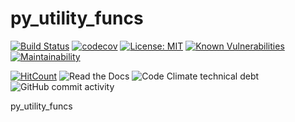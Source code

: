 # py_utility_funcs 
[![Build Status](https://travis-ci.com/IamVNIE/py_utility_funcs.svg?branch=master)](https://travis-ci.com/IamVNIE/py_utility_funcs) [![codecov](https://codecov.io/gh/IamVNIE/py_utility_funcs/branch/master/graph/badge.svg)](https://codecov.io/gh/IamVNIE/py_utility_funcs) [![License: MIT](https://img.shields.io/badge/License-MIT-yellow.svg)](https://opensource.org/licenses/MIT)  [![Known Vulnerabilities](https://snyk.io/test/github/IamVNIE/py_utility_funcs/badge.svg?targetFile=requirements.txt)](https://snyk.io/test/github/IamVNIE/py_utility_funcs?targetFile=requirements.txt) [![Maintainability](https://api.codeclimate.com/v1/badges/7883068e37bd93489c5b/maintainability)](https://codeclimate.com/github/IamVNIE/py_utility_funcs/maintainability) 

[![HitCount](http://hits.dwyl.io/IamVNIE/py_utility_funcs.svg)](http://hits.dwyl.io/IamVNIE/py_utility_funcs) ![Read the Docs](https://img.shields.io/readthedocs/py-utility-funcs)       ![Code Climate technical debt](https://img.shields.io/codeclimate/tech-debt/IamVNIE/py_utility_funcs)       ![GitHub commit activity](https://img.shields.io/github/commit-activity/y/IamVNIE/py_utility_funcs?logo=appveyor)

py_utility_funcs
